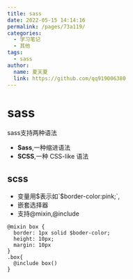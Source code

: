 ```yaml
---
title: sass
date: 2022-05-15 14:14:16
permalink: /pages/73a119/
categories: 
  - 学习笔记
  - 其他
tags: 
  - sass
author: 
  name: 夏天夏
  link: https://github.com/qq919006380
---
```

# sass

sass支持两种语法
- **Sass**,一种缩进语法
- **SCSS**,一种 CSS-like 语法

## scss
- 变量用$表示如`$border-color:pink;`,
- 嵌套选择器
- 支持@mixin,@include

```
@mixin box {
  border: 1px solid $boder-color;
  height: 10px;
  margin: 10px
}
.box{
  @include box()
}
```
